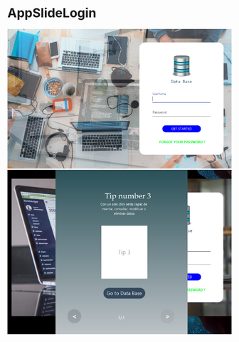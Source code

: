 # AppSlideLogin
![](https://github.com/LuisFernandezDam/AppSlideLogin/blob/master/SlideLogin.PNG)
![](https://github.com/LuisFernandezDam/AppSlideLogin/blob/master/AsistenteSlideLogin.PNG)

